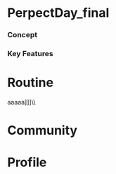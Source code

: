 # PerpectDay_final

### Concept

### Key Features

# Routine
aaaaa]]]\\\


# Community



# Profile
